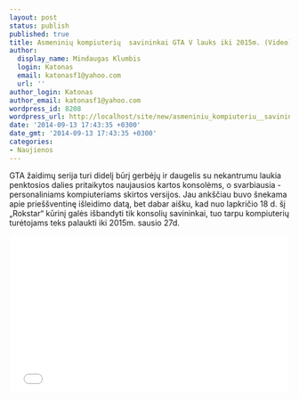 ```yaml
---
layout: post
status: publish
published: true
title: Asmeninių kompiuterių  savininkai GTA V lauks iki 2015m. (Video)
author:
  display_name: Mindaugas Klumbis
  login: Katonas
  email: katonasf1@yahoo.com
  url: ''
author_login: Katonas
author_email: katonasf1@yahoo.com
wordpress_id: 8208
wordpress_url: http://localhost/site/new/asmeniniu_kompiuteriu__savininkai_gta_v_lauks_iki_2015m_video/
date: '2014-09-13 17:43:35 +0300'
date_gmt: '2014-09-13 17:43:35 +0300'
categories:
- Naujienos
---
```

<p>
	GTA žaidimų serija turi didelį būrį gerbėjų ir daugelis su nekantrumu laukia penktosios dalies pritaikytos naujausios kartos konsolėms, o svarbiausia - personaliniams kompiuteriams skirtos versijos. Jau ank&scaron;čiau buvo &scaron;nekama apie prie&scaron;&scaron;ventinę i&scaron;leidimo datą, bet dabar ai&scaron;ku, kad nuo lapkričio 18 d. &scaron;į &bdquo;Rokstar&ldquo; kūrinį galės i&scaron;bandyti tik konsolių savininkai, tuo tarpu kompiuterių turėtojams teks palaukti iki 2015m. sausio 27d.&nbsp;</p>
<p style="text-align: center;">
	<iframe allowfullscreen="" frameborder="0" height="281" src="//www.youtube.com/embed/rb1vOrm9SX4" width="500"></iframe></p>
